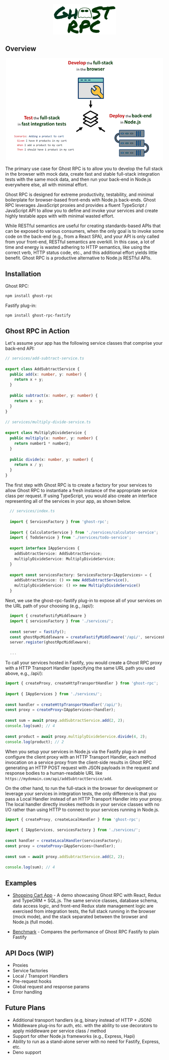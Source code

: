 <p align="center"><img width="200" src="./assets/ghost-rpc-logo.png" alt="Ghost RPC Logo" /></p>

## Overview

<p align="center"><img width="500" src="./assets/ghost-rpc-diagram.png" alt="Ghost RPC Logo" /></p>

The primary use case for Ghost RPC is to allow you to develop the full stack in the browser with mock data, create fast and stable full-stack integration tests with the same mock data, and then run your back-end in Node.js everywhere else, all with minimal effort.

Ghost RPC is designed for extreme productivity, testability, and minimal boilerplate for browser-based front-ends with Node.js back-ends. Ghost RPC leverages JavaScript proxies and provides a fluent TypeScript / JavaScript API to allow you to define and invoke your services and create highly testable apps with with minimal wasted effort.

While RESTful semantics are useful for creating standards-based APIs that can be exposed to various consumers, when the only goal is to invoke some code on the back-end (e.g., from a React SPA), and your API is only called from your front-end, RESTful semantics are overkill. In this case, a lot of time and energy is wasted adhering to HTTP semantics, like using the correct verb, HTTP status code, etc., and this additional effort yields little benefit. Ghost RPC is a productive alternative to Node.js RESTful APIs.

## Installation

Ghost RPC:

```bash
npm install ghost-rpc
```

Fastify plug-in:

```
npm install ghost-rpc-fastify
```

## Ghost RPC in Action

Let's assume your app has the following service classes that comprise your back-end API:

```typescript
// services/add-subtract-service.ts

export class AddSubtractService {
  public add(x: number, y: number) {
    return x + y;
  }

  public subtract(x: number, y: number) {
    return x - y;
  }
}

// services/multiply-divide-service.ts

export class MultiplyDivideService {
  public multiply(x: number, y: number) {
    return number1 * number2;
  }

  public divide(x: number, y: number) {
    return x / y;
  }
}
```

The first step with Ghost RPC is to create a factory for your services to allow Ghost RPC to instantiate a fresh instance of the appropriate service class per request. If using TypeScript, you would also create an interface representing all of the services in your app, as shown below.

```typescript
  // services/index.ts

  import { ServicesFactory } from 'ghost-rpc';

  import { CalculatorService } from './services/calculator-service';
  import { TodoService } from './services/todo-service';

  export interface IAppServices {
    addSubtractService: AddSubtractService;
    multiplyDivideService: MultiplyDivideService;
  }

  export const servicesFactory: ServicesFactory<IAppServices> = {
    addSubtractService: () => new AddSubtractService(),
    multiplyDivideService: () => new MultiplyDivideService()
  } 
```

Next, we use the ghost-rpc-fastify plug-in to expose all of your services on the URL path of your choosing (e.g., /api/):

```typescript
  import { createFastifyMiddleware }
  import { servicesFactory } from './services/';

  const server = fastify();
  const ghostRpcMiddleware = createFastifyMiddleware('/api/', servicesFactory);
  server.register(ghostRpcMiddleware);
  
  ...
```

To call your services hosted in Fastify, you would create a Ghost RPC proxy with a HTTP Transport Handler (specifying the same URL path you used above, e.g., /api/):

```typescript
import { createProxy, createHttpTransportHandler } from 'ghost-rpc';

import { IAppServices } from './services/';

const handler = createHttpTransportHandler('/api/');
const proxy = createProxy<IAppServices>(handler);

const sum = await proxy.addSubtractService.add(2, 2);
console.log(sum); // 4

const product = await proxy.multiplyDivideService.divide(4, 2);
console.log(product); // 2
```

When you setup your services in Node.js via the Fastify plug-in and configure the client proxy with an HTTP Transport Handler, each method invocation on a service proxy from the client-side results in Ghost RPC generating an HTTP POST request with JSON payloads in the request and response bodies to a human-readable URL like `https://mydomain.com/api/addSubtractService/add`.

On the other hand, to run the full-stack in the browser for development or leverage your services in integration tests, the only difference is that you pass a Local Handler instead of an HTTP Transport Handler into your proxy. The local handler directly invokes methods in your service classes with no I/O rather than using HTTP to connect to your services running in Node.js.

```typescript
import { createProxy, createLocalHandler } from 'ghost-rpc';

import { IAppServices, servicesFactory } from './services/';

const handler = createLocalHandler(servicesFactory);
const proxy = createProxy<IAppServices>(handler);

const sum = await proxy.addSubtractService.add(2, 2);

console.log(sum); // 4
```

## Examples

* [Shopping Cart App](./examples/shopping-cart-app) - A demo showcasing Ghost RPC with React, Redux and TypeORM + SQL.js. The same service classes, database schema, data access logic, and front-end Redux state management logic are exercised from integration tests, the full stack running in the browser (mock mode), and the stack separated between the browser and Node.js (full mode).

* [Benchmark](./examples/benchmark) - Compares the performance of Ghost RPC Fastify to plain Fastify

## API Docs (WIP)

* Proxies
* Service factories
* Local / Transport Handlers
* Pre-request hooks
* Global request and response params
* Error handling

## Future Plans

* Additional transport handlers (e.g, binary instead of HTTP + JSON)
* Middleware plug-ins for auth, etc. with the ability to use decorators to apply middleware per service class / method
* Support for other Node.js frameworks (e.g., Express, Hapi)
* Ability to run as a stand-alone server with no need for Fastify, Express, etc.
* Deno support
